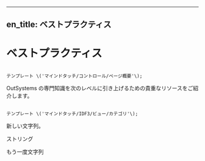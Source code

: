*** ** * ** ***

en\_title: ベストプラクティス
---------------------

ベストプラクティス
=========

```

テンプレート \('マインドタッチ/コントロール/ページ概要'\);
```

OutSystems の専門知識を次のレベルに引き上げるための貴重なリソースをご紹介します。

```

テンプレート \('マインドタッチ/IDF3/ビュー/カテゴリ'\);
```

新しい文字列。

ストリング

もう一度文字列

